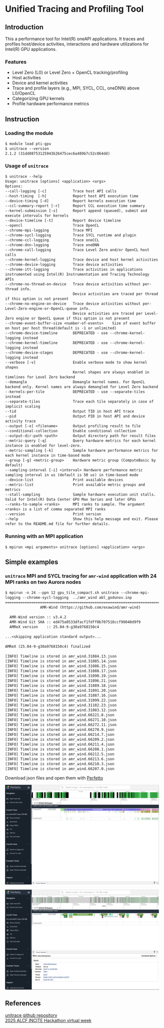 # Unified Tracing and Profiling Tool

## Introduction

This a performance tool for Intel(R) oneAPI applications. It traces and profiles host/device activities, interactions and hardware utilizations for Intel(R) GPU applications.

### Features
* Level Zero (L0) or Level Zero + OpenCL tracking/profiling
* Host activities
* Device and kernel activities
* Trace and profile layers (e.g., MPI, SYCL, CCL, oneDNN) above L0/OpenCL
* Categorizing GPU kernels
* Profile hardware performance metrics

## Instruction

### Loading the module
```
$ module load pti-gpu
$ unitrace --version
2.1.2 (31dd08753125943b26475cec6a489b7c52c064dd)
```

### Usage of `unitrace`
```
$ unitrace --help
Usage: unitrace [options] <application> <args>
Options:
--call-logging [-c]            Trace host API calls
--host-timing  [-h]            Report host API execution time
--device-timing [-d]           Report kernels execution time
--ccl-summary-report [-r]      Report CCL execution time summary
--kernel-submission [-s]       Report append (queued), submit and execute intervals for kernels
--device-timeline [-t]         Report device timeline
--opencl                       Trace OpenCL
--chrome-mpi-logging           Trace MPI
--chrome-sycl-logging          Trace SYCL runtime and plugin
--chrome-ccl-logging           Trace oneCCL
--chrome-dnn-logging           Trace oneDNN
--chrome-call-logging          Trace Level Zero and/or OpenCL host calls
--chrome-kernel-logging        Trace device and host kernel activities
--chrome-device-logging        Trace device activities
--chrome-itt-logging           Trace activities in applications instrumented using Intel(R) Instrumentation and Tracing Technology APIs
--chrome-no-thread-on-device   Trace device activities without per-thread info.
                               Device activities are traced per thread if this option is not present
--chrome-no-engine-on-device   Trace device activities without per-Level-Zero-engine-or-OpenCL-queue info.
                               Device activities are traced per Level-Zero engine or OpenCL queue if this option is not present
--chrome-event-buffer-size <number-of-events>    Size of event buffer on host per host thread(default is -1 or unlimited)
--chrome-device-timeline       DEPRECATED - use --chrome-kernel-logging instead
--chrome-kernel-timeline       DEPRECATED - use --chrome-kernel-logging instead
--chrome-device-stages         DEPRECATED - use --chrome-kernel-logging instead
--verbose [-v]                 Enable verbose mode to show kernel shapes
                               Kernel shapes are always enabled in timelines for Level Zero backend
--demangle                     Demangle kernel names. For OpenCL backend only. Kernel names are always demangled for Level Zero backend
--kernels-per-tile             DEPRECATED - use --separate-tiles instead
--separate-tiles               Trace each tile separately in case of implicit scaling
--tid                          Output TID in host API trace
--pid                          Output PID in host API and device activity trace
--output [-o] <filename>       Output profiling result to file
--conditional-collection       Enable conditional collection
--output-dir-path <path>       Output directory path for result files
--metric-query [-q]            Query hardware metrics for each kernel instance is enabled for level-zero.
--metric-sampling [-k]         Sample hardware performance metrics for each kernel instance in time-based mode
--group [-g] <metric-group>    Hardware metric group (ComputeBasic by default)
--sampling-interval [-i] <interval> Hardware performance metric sampling interval in us (default is 50 us) in time-based mode
--device-list                  Print available devices
--metric-list                  Print available metric groups and metrics
--stall-sampling               Sample hardware execution unit stalls. Valid for Intel(R) Data Center GPU Max Series and later GPUs
--ranks-to-sample <ranks>      MPI ranks to sample. The argument <ranks> is a list of comma separated MPI ranks
--version                      Print version
--help                         Show this help message and exit. Please refer to the README.md file for further details.

```

### Running with an MPI application
```
$ mpirun <mpi arguments> unitrace [options] <application> <args>
```

## Simple examples

### `unitrace` MPI and SYCL tracing for `amr-wind` application with 24 MPI ranks on two Aurora nodes

```console
$ mpirun -n 24 --ppn 12 gpu_tile_compact.sh unitrace --chrome-mpi-logging --chrome-sycl-logging  ../amr_wind abl_godunov.inp  
==============================================================================
                AMR-Wind (https://github.com/exawind/amr-wind)

  AMR-Wind version :: v3.4.2
  AMR-Wind Git SHA :: ed475a0533dfacf1fdff0b707518ccf99040d9f9
  AMReX version    :: 25.04-9-g30a9768150c4

...<skipping application standard output>...

AMReX (25.04-9-g30a9768150c4) finalized

[INFO] Timeline is stored in amr_wind.31084.13.json
[INFO] Timeline is stored in amr_wind.31085.14.json
[INFO] Timeline is stored in amr_wind.31086.15.json
[INFO] Timeline is stored in amr_wind.31088.17.json
[INFO] Timeline is stored in amr_wind.31090.19.json
[INFO] Timeline is stored in amr_wind.31096.21.json
[INFO] Timeline is stored in amr_wind.31089.18.json
[INFO] Timeline is stored in amr_wind.31091.20.json
[INFO] Timeline is stored in amr_wind.31087.16.json
[INFO] Timeline is stored in amr_wind.31099.22.json
[INFO] Timeline is stored in amr_wind.31102.23.json
[INFO] Timeline is stored in amr_wind.31083.12.json
[INFO] Timeline is stored in amr_wind.66221.8.json
[INFO] Timeline is stored in amr_wind.66271.10.json
[INFO] Timeline is stored in amr_wind.66272.11.json
[INFO] Timeline is stored in amr_wind.66270.9.json
[INFO] Timeline is stored in amr_wind.66214.7.json
[INFO] Timeline is stored in amr_wind.66209.2.json
[INFO] Timeline is stored in amr_wind.66211.4.json
[INFO] Timeline is stored in amr_wind.66208.1.json
[INFO] Timeline is stored in amr_wind.66212.5.json
[INFO] Timeline is stored in amr_wind.66213.6.json
[INFO] Timeline is stored in amr_wind.66210.3.json
[INFO] Timeline is stored in amr_wind.66207.0.json

```

Download json files and open them with [Perfetto ](https://ui.perfetto.dev/#!/viewer)

![unitrace MPI/SYCL tracing](images/unitrace-perfetto-01.png "unitrace MPI/SYCL tracing") 

![unitrace MPI/SYCL tracing (zoom-in)](images/unitrace-perfetto-02.png "unitrace MPI/SYCL tracing (zoom-in)")


## References
[unitrace github repository](https://github.com/intel/pti-gpu/tree/master/tools/unitrace)  
[2025 ALCF INCITE Hackathon virtual week](./Presentations/2025_INCITE_Hackathon_Part_1_light-weight-tools-iprof_unitrace_xpu-smi.pdf)


